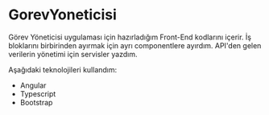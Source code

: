 # GorevYoneticisi

Görev Yöneticisi uygulaması için hazırladığım Front-End kodlarını içerir.
İş bloklarını birbirinden ayırmak için ayrı componentlere ayırdım.
API'den gelen verilerin yönetimi için servisler yazdım.

Aşağıdaki teknolojileri kullandım:

* Angular
* Typescript
* Bootstrap

